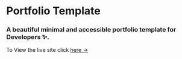 # Portfolio Template

### A beautiful minimal and accessible portfolio template for Developers ✨.

To View the live site click [here &rarr;](https://neajune.github.io/portfolio-template-master/)
